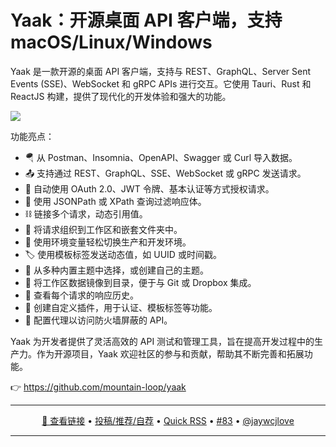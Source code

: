 Yaak：开源桌面 API 客户端，支持 macOS/Linux/Windows
===

Yaak 是一款开源的桌面 API 客户端，支持与 REST、GraphQL、Server Sent Events (SSE)、WebSocket 和 gRPC APIs 进行交互。它使用 Tauri、Rust 和 ReactJS 构建，提供了现代化的开发体验和强大的功能。

![](https://github.com/user-attachments/assets/761f01ec-1e37-4b19-a054-a98b767d8948)

功能亮点：

- 🪂 从 Postman、Insomnia、OpenAPI、Swagger 或 Curl 导入数据。
- 📤 支持通过 REST、GraphQL、SSE、WebSocket 或 gRPC 发送请求。
- 🔐 自动使用 OAuth 2.0、JWT 令牌、基本认证等方式授权请求。
- 🔎 使用 JSONPath 或 XPath 查询过滤响应体。
- ⛓️ 链接多个请求，动态引用值。
- 📂 将请求组织到工作区和嵌套文件夹中。
- 🧮 使用环境变量轻松切换生产和开发环境。
- 🏷️ 使用模板标签发送动态值，如 UUID 或时间戳。
- 🎨 从多种内置主题中选择，或创建自己的主题。
- 💽 将工作区数据镜像到目录，便于与 Git 或 Dropbox 集成。
- 📜 查看每个请求的响应历史。
- 🔌 创建自定义插件，用于认证、模板标签等功能。
- 🛜 配置代理以访问防火墙屏蔽的 API。

Yaak 为开发者提供了灵活高效的 API 测试和管理工具，旨在提高开发过程中的生产力。作为开源项目，Yaak 欢迎社区的参与和贡献，帮助其不断完善和拓展功能。

👉 https://github.com/mountain-loop/yaak

---

<p align="center">
<a href="https://github.com/mountain-loop/yaak" target="_blank">🔗 查看链接</a> • 
<a href="https://github.com/jaywcjlove/quick-rss/issues/new/choose" target="_blank">投稿/推荐/自荐</a> • 
<a href="https://wangchujiang.com/quick-rss/feeds/index.html" target="_blank">Quick RSS</a> • 
<a href="https://github.com/jaywcjlove/quick-rss/issues/83" target="_blank">#83</a> • 
<a href="https://github.com/jaywcjlove" target="_blank">@jaywcjlove</a>
</p>

---
    
